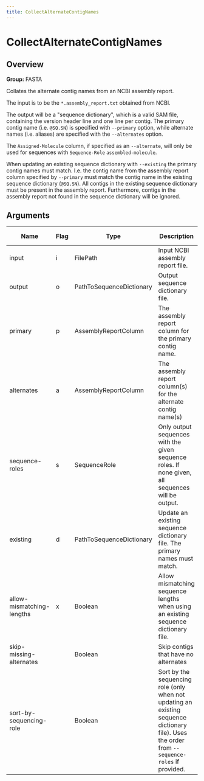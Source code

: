 ```yaml
---
title: CollectAlternateContigNames
---
```


# CollectAlternateContigNames

## Overview
**Group:** FASTA

Collates the alternate contig names from an NCBI assembly report.

The input is to be the `*.assembly_report.txt` obtained from NCBI.

The output will be a "sequence dictionary", which is a valid SAM file, containing the version header line and one
line per contig.  The primary contig name (i.e. `@SQ.SN`) is specified with `--primary` option, while alternate
names (i.e. aliases) are specified with the `--alternates` option.

The `Assigned-Molecule` column, if specified as an `--alternate`, will only be used for sequences with
`Sequence-Role` `assembled-molecule`.

When updating an existing sequence dictionary with `--existing` the primary contig names must match.  I.e. the
contig name from the assembly report column specified by `--primary` must match the contig name in the existing
sequence dictionary (`@SQ.SN`).  All contigs in the existing sequence dictionary must be present in the assembly
report.  Furthermore, contigs in the assembly report not found in the sequence dictionary will be ignored.

## Arguments

|Name|Flag|Type|Description|Required?|Max # of Values|Default Value(s)|
|----|----|----|-----------|---------|---------------|----------------|
|input|i|FilePath|Input NCBI assembly report file.|Required|1||
|output|o|PathToSequenceDictionary|Output sequence dictionary file.|Required|1||
|primary|p|AssemblyReportColumn|The assembly report column for the primary contig name.|Optional|1|RefSeqAccession|
|alternates|a|AssemblyReportColumn|The assembly report column(s) for the alternate contig name(s)|Required|Unlimited||
|sequence-roles|s|SequenceRole|Only output sequences with the given sequence roles.  If none given, all sequences will be output.|Optional|Unlimited||
|existing|d|PathToSequenceDictionary|Update an existing sequence dictionary file.  The primary names must match.|Optional|1||
|allow-mismatching-lengths|x|Boolean|Allow mismatching sequence lengths when using an existing sequence dictionary file.|Optional|1|false|
|skip-missing-alternates||Boolean|Skip contigs that have no alternates|Optional|1|true|
|sort-by-sequencing-role||Boolean|Sort by the sequencing role (only when not updating an existing sequence dictionary file).  Uses the order from `--sequence-roles` if provided.|Optional|1|false|

